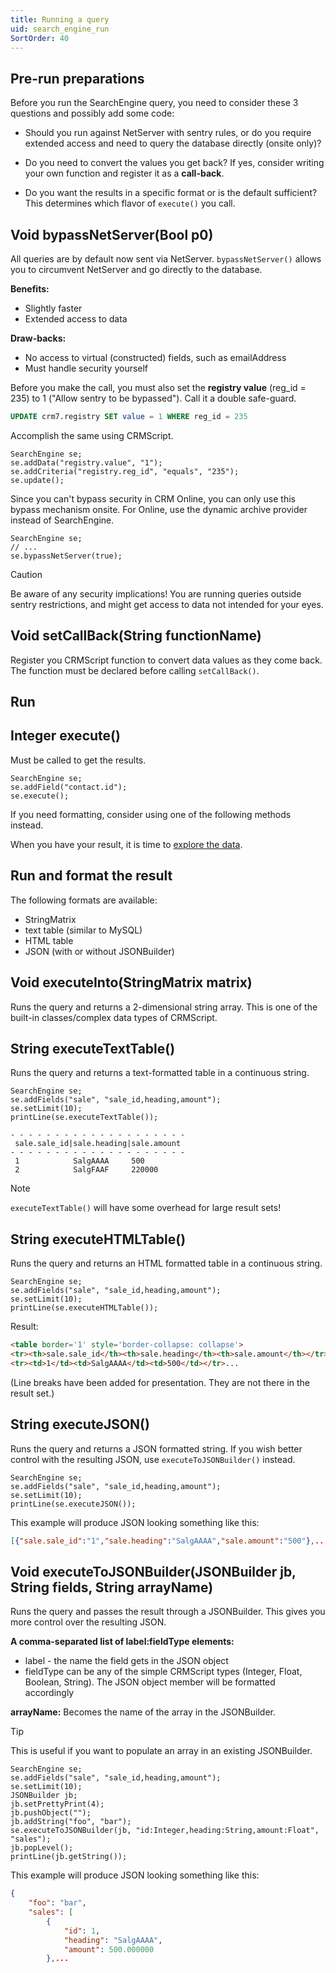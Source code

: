 ```yaml
---
title: Running a query
uid: search_engine_run
SortOrder: 40
---
```


## Pre-run preparations

Before you run the SearchEngine query, you need to consider these 3 questions and possibly add some code:

* Should you run against NetServer with sentry rules, or do you require extended access and need to query the database directly (onsite only)?

* Do you need to convert the values you get back? If yes, consider writing your own function and register it as a **call-back**.

* Do you want the results in a specific format or is the default sufficient? This determines which flavor of `execute()` you call.

## Void bypassNetServer(Bool p0)

All queries are by default now sent via NetServer. `bypassNetServer()` allows you to circumvent NetServer and go directly to the database.

**Benefits:**

* Slightly faster
* Extended access to data

**Draw-backs:**

* No access to virtual (constructed) fields, such as emailAddress
* Must handle security yourself

Before you make the call, you must also set the **registry value** (reg_id = 235) to 1 ("Allow sentry to be bypassed"). Call it a double safe-guard.

```sql
UPDATE crm7.registry SET value = 1 WHERE reg_id = 235
```

Accomplish the same using CRMScript.

```crmscript
SearchEngine se;
se.addData("registry.value", "1");
se.addCriteria("registry.reg_id", "equals", "235");
se.update();
```

Since you can't bypass security in CRM Online, you can only use this bypass mechanism onsite.
For Online, use the dynamic archive provider instead of SearchEngine.

```crmscript
SearchEngine se;
// ...
se.bypassNetServer(true);
```

> [!CAUTION]
> Be aware of any security implications! You are running queries outside sentry restrictions, and might get access to data not intended for your eyes.

## Void setCallBack(String functionName)

Register you CRMScript function to convert data values as they come back. The function must be declared before calling `setCallBack()`.

## Run

## Integer execute()

Must be called to get the results.

```crmscript
SearchEngine se;
se.addField("contact.id");
se.execute();
```

If you need formatting, consider using one of the following methods instead.

When you have your result, it is time to [explore the data](xref:search_engine_results).

## Run and format the result

The following formats are available:

* StringMatrix
* text table (similar to MySQL)
* HTML table
* JSON (with or without JSONBuilder)

## Void executeInto(StringMatrix matrix)

Runs the query and returns a 2-dimensional string array. This is one of the built-in classes/complex data types of CRMScript.

## String executeTextTable()

Runs the query and returns a text-formatted table in a continuous string.

```crmscript!
SearchEngine se;
se.addFields("sale", "sale_id,heading,amount");
se.setLimit(10);
printLine(se.executeTextTable());
```

```text
- - - - - - - - - - - - - - - - - - - -
 sale.sale_id|sale.heading|sale.amount
- - - - - - - - - - - - - - - - - - - -
 1            SalgAAAA     500        
 2            SalgFAAF     220000     
```

> [!NOTE]
> `executeTextTable()` will have some overhead for large result sets!

## String executeHTMLTable()

Runs the query and returns an HTML formatted table in a continuous string.

```crmscript!
SearchEngine se;
se.addFields("sale", "sale_id,heading,amount");
se.setLimit(10);
printLine(se.executeHTMLTable());
```

Result:

```html
<table border='1' style='border-collapse: collapse'>
<tr><th>sale.sale_id</th><th>sale.heading</th><th>sale.amount</th></tr>
<tr><td>1</td><td>SalgAAAA</td><td>500</td></tr>...
```

(Line breaks have been added for presentation. They are not there in the result set.)

## String executeJSON()

Runs the query and returns a JSON formatted string. If you wish better control with the resulting JSON, use `executeToJSONBuilder()` instead.

```crmscript!
SearchEngine se;
se.addFields("sale", "sale_id,heading,amount");
se.setLimit(10);
printLine(se.executeJSON());
```

This example will produce JSON looking something like this:

```json
[{"sale.sale_id":"1","sale.heading":"SalgAAAA","sale.amount":"500"},...
```

## Void executeToJSONBuilder(JSONBuilder jb, String fields, String arrayName)

Runs the query and passes the result through a JSONBuilder. This gives you more control over the resulting JSON.

**A comma-separated list of label:fieldType elements:**

* label - the name the field gets in the JSON object
* fieldType can be any of the simple CRMScript types (Integer, Float, Boolean, String). The JSON object member will be formatted accordingly

**arrayName:**
Becomes the name of the array in the JSONBuilder.

> [!TIP]
> This is useful if you want to populate an array in an existing JSONBuilder.

```crmscript!
SearchEngine se;
se.addFields("sale", "sale_id,heading,amount");
se.setLimit(10);
JSONBuilder jb;
jb.setPrettyPrint(4);
jb.pushObject("");
jb.addString("foo", "bar");
se.executeToJSONBuilder(jb, "id:Integer,heading:String,amount:Float", "sales");
jb.popLevel();
printLine(jb.getString());
```

This example will produce JSON looking something like this:

```json
{
    "foo": "bar",
    "sales": [
        {
            "id": 1,
            "heading": "SalgAAAA",
            "amount": 500.000000
        },...
```
